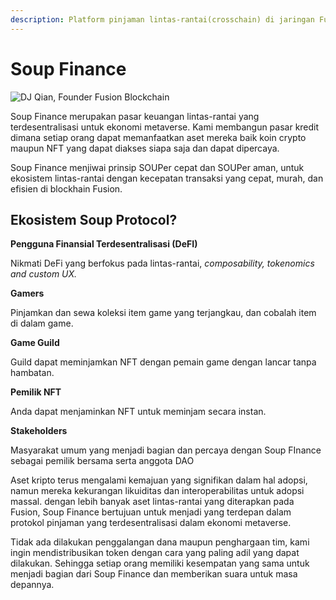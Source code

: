 ```yaml
---
description: Platform pinjaman lintas-rantai(crosschain) di jaringan Fusion.
---
```


# Soup Finance

![DJ Qian, Founder Fusion Blockchain](.gitbook/assets/DJ\_twitter.png)

Soup Finance merupakan pasar keuangan lintas-rantai yang terdesentralisasi untuk ekonomi metaverse. Kami membangun pasar kredit dimana setiap orang dapat memanfaatkan aset mereka baik koin crypto maupun  NFT yang dapat diakses siapa saja dan dapat dipercaya.&#x20;

Soup Finance menjiwai prinsip SOUPer cepat dan SOUPer aman, untuk ekosistem lintas-rantai dengan kecepatan transaksi yang cepat, murah, dan efisien di blockhain Fusion.&#x20;

## Ekosistem Soup Protocol?

**Pengguna Finansial Terdesentralisasi (DeFI)**

Nikmati DeFi yang berfokus pada lintas-rantai, _composability, tokenomics and custom UX._&#x20;

**Gamers**

Pinjamkan dan sewa koleksi item game yang terjangkau, dan cobalah item di dalam game.

**Game Guild**

Guild dapat meminjamkan NFT dengan pemain game dengan lancar tanpa hambatan.

**Pemilik NFT**

Anda dapat menjaminkan NFT untuk meminjam secara instan.

**Stakeholders**

Masyarakat umum yang menjadi bagian dan percaya dengan Soup FInance sebagai pemilik bersama serta anggota DAO



Aset kripto terus mengalami kemajuan yang signifikan dalam hal adopsi, namun mereka kekurangan likuiditas dan interoperabilitas untuk adopsi massal. dengan lebih banyak aset lintas-rantai yang diterapkan pada Fusion, Soup Finance bertujuan untuk menjadi yang terdepan dalam protokol pinjaman yang terdesentralisasi dalam ekonomi metaverse.

Tidak ada dilakukan penggalangan dana maupun penghargaan tim, kami ingin mendistribusikan token dengan cara yang paling adil yang dapat dilakukan. Sehingga setiap orang memiliki kesempatan yang sama untuk menjadi bagian dari Soup Finance dan memberikan suara untuk masa depannya.
